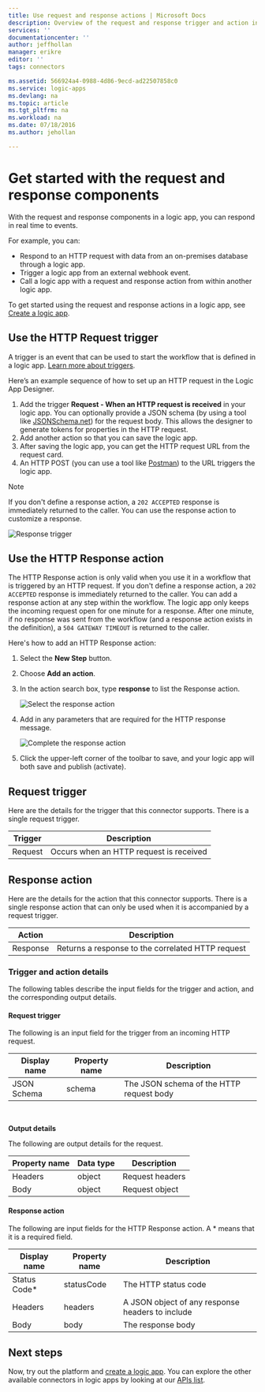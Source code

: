 ```yaml
---
title: Use request and response actions | Microsoft Docs
description: Overview of the request and response trigger and action in an Azure logic app
services: ''
documentationcenter: ''
author: jeffhollan
manager: erikre
editor: ''
tags: connectors

ms.assetid: 566924a4-0988-4d86-9ecd-ad22507858c0
ms.service: logic-apps
ms.devlang: na
ms.topic: article
ms.tgt_pltfrm: na
ms.workload: na
ms.date: 07/18/2016
ms.author: jehollan

---
```

# Get started with the request and response components
With the request and response components in a logic app, you can respond in real time to events.

For example, you can:

* Respond to an HTTP request with data from an on-premises database through a logic app.
* Trigger a logic app from an external webhook event.
* Call a logic app with a request and response action from within another logic app.

To get started using the request and response actions in a logic app, see [Create a logic app](../app-service-logic/app-service-logic-create-a-logic-app.md).

## Use the HTTP Request trigger
A trigger is an event that can be used to start the workflow that is defined in a logic app. [Learn more about triggers](connectors-overview.md).

Here’s an example sequence of how to set up an HTTP request in the Logic App Designer.

1. Add the trigger **Request - When an HTTP request is received** in your logic app. You can optionally provide a JSON schema (by using a tool like [JSONSchema.net](http://jsonschema.net)) for the request body. This allows the designer to generate tokens for properties in the HTTP request.
2. Add another action so that you can save the logic app.
3. After saving the logic app, you can get the HTTP request URL from the request card.
4. An HTTP POST (you can use a tool like [Postman](https://www.getpostman.com/)) to the URL triggers the logic app.

> [!NOTE]
> If you don't define a response action, a `202 ACCEPTED` response is immediately returned to the caller. You can use the response action to customize a response.
> 
> 

![Response trigger](./media/connectors-native-reqres/using-trigger.png)

## Use the HTTP Response action
The HTTP Response action is only valid when you use it in a workflow that is triggered by an HTTP request. If you don't define a response action, a `202 ACCEPTED` response is immediately returned to the caller.  You can add a response action at any step within the workflow. The logic app only keeps the incoming request open for one minute for a response.  After one minute, if no response was sent from the workflow (and a response action exists in the definition), a `504 GATEWAY TIMEOUT` is returned to the caller.

Here's how to add an HTTP Response action:

1. Select the **New Step** button.
2. Choose **Add an action**.
3. In the action search box, type **response** to list the Response action.
   
    ![Select the response action](./media/connectors-native-reqres/using-action-1.png)
4. Add in any parameters that are required for the HTTP response message.
   
    ![Complete the response action](./media/connectors-native-reqres/using-action-2.png)
5. Click the upper-left corner of the toolbar to save, and your logic app will both save and publish (activate).

## Request trigger
Here are the details for the trigger that this connector supports. There is a single request trigger.

| Trigger | Description |
| --- | --- |
| Request |Occurs when an HTTP request is received |

## Response action
Here are the details for the action that this connector supports. There is a single response action that can only be used when it is accompanied by a request trigger.

| Action | Description |
| --- | --- |
| Response |Returns a response to the correlated HTTP request |

### Trigger and action details
The following tables describe the input fields for the trigger and action, and the corresponding output details.

#### Request trigger
The following is an input field for the trigger from an incoming HTTP request.

| Display name | Property name | Description |
| --- | --- | --- |
| JSON Schema |schema |The JSON schema of the HTTP request body |

<br>

**Output details**

The following are output details for the request.

| Property name | Data type | Description |
| --- | --- | --- |
| Headers |object |Request headers |
| Body |object |Request object |

#### Response action
The following are input fields for the HTTP Response action. A * means that it is a required field.

| Display name | Property name | Description |
| --- | --- | --- |
| Status Code* |statusCode |The HTTP status code |
| Headers |headers |A JSON object of any response headers to include |
| Body |body |The response body |

## Next steps
Now, try out the platform and [create a logic app](../app-service-logic/app-service-logic-create-a-logic-app.md). You can explore the other available connectors in logic apps by looking at our [APIs list](apis-list.md).

